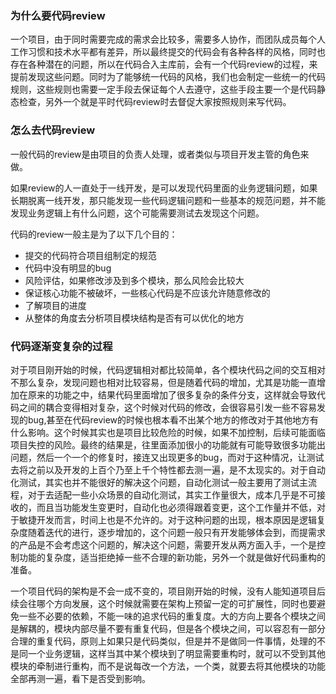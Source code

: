 ### 为什么要代码review
一个项目，由于同时需要完成的需求会比较多，需要多人协作，而团队成员每个人工作习惯和技术水平都有差异，所以最终提交的代码会有各种各样的风格，同时也存在各种潜在的问题，所以在代码合入主库前，会有一个代码review的过程，来提前发现这些问题。同时为了能够统一代码的风格，我们也会制定一些统一的代码规则，这些规则也需要一定手段去保证每个人去遵守，这些手段主要一个是代码静态检查，另外一个就是平时代码review时去督促大家按照规则来写代码。

### 怎么去代码review
一般代码的review是由项目的负责人处理，或者类似与项目开发主管的角色来做。

如果review的人一直处于一线开发，是可以发现代码里面的业务逻辑问题，如果长期脱离一线开发，那只能发现一些代码逻辑问题和一些基本的规范问题，并不能发现业务逻辑上有什么问题，这个可能需要测试去发现这个问题。

代码的review一般主是为了以下几个目的：
+ 提交的代码符合项目组制定的规范
+ 代码中没有明显的bug
+ 风险评估，如果修改涉及到多个模块，那么风险会比较大
+ 保证核心功能不被破坏，一些核心代码是不应该允许随意修改的
+ 了解项目的进度
+ 从整体的角度去分析项目模块结构是否有可以优化的地方

### 代码逐渐变复杂的过程
对于项目刚开始的时候，代码逻辑相对都比较简单，各个模块代码之间的交互相对不那么复杂，发现问题也相对比较容易，但是随着代码的增加，尤其是功能一直增加在原来的功能之中，结果代码里面增加了很多复杂的条件分支，这样就会导致代码之间的耦合变得相对复杂，这个时候对代码的修改，会很容易引发一些不容易发现的bug,甚至在代码review的时候也根本看不出某个地方的修改对于其他地方有什么影响。这个时候其实也是项目比较危险的时候，如果不加控制，后续可能面临项目失控的风险。最终的结果是，往里面添加很小的功能就有可能导致很多功能出问题，然后一个一个的修复时，接连又出现更多的bug，而对于这种情况，让测试去将之前以及开发的上百个乃至上千个特性都去测一遍，是不太现实的。对于自动化测试，其实也并不能很好的解决这个问题，自动化测试一般主要用了测试主流程，对于去适配一些小众场景的自动化测试，其实工作量很大，成本几乎是不可接收的，而且当功能发生变更时，自动化也必须得跟着变更，这个工作量并不低，对于敏捷开发而言，时间上也是不允许的。对于这种问题的出现，根本原因是逻辑复杂度随着迭代的进行，逐步增加的，这个问题一般只有开发能够体会到，而提需求的产品是不会考虑这个问题的，解决这个问题，需要开发从两方面入手，一个是控制功能的复杂度，适当拒绝掉一些不合理的新功能，另外一个就是做好代码重构的准备。

一个项目代码的架构是不会一成不变的，项目刚开始的时候，没有人能知道项目后续会往哪个方向发展，这个时候就需要在架构上预留一定的可扩展性，同时也要避免一些不必要的依赖，不能一味的追求代码的重复度。大的方向上要各个模块之间是解耦的，模块内部尽量不要有重复代码，但是各个模块之间，可以容忍有一部分合理的重复代码，原则上如果只是代码类似，但是并不是做同一件事情，处理的不是同一个业务逻辑，这样当其中某个模块到了明显需要重构时，就可以不受到其他模块的牵制进行重构，而不是说每改一个方法，一个类，就要去将其他模块的功能全部再测一遍，看下是否受到影响。